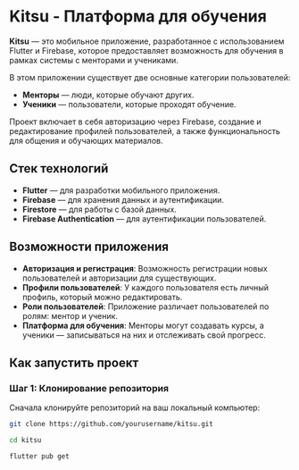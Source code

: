 # Kitsu - Платформа для обучения

**Kitsu** — это мобильное приложение, разработанное с использованием Flutter и Firebase, которое предоставляет возможность для обучения в рамках системы с менторами и учениками.

В этом приложении существует две основные категории пользователей:

- **Менторы** — люди, которые обучают других.
- **Ученики** — пользователи, которые проходят обучение.

Проект включает в себя авторизацию через Firebase, создание и редактирование профилей пользователей, а также функциональность для общения и обучающих материалов.

## Стек технологий

- **Flutter** — для разработки мобильного приложения.
- **Firebase** — для хранения данных и аутентификации.
- **Firestore** — для работы с базой данных.
- **Firebase Authentication** — для аутентификации пользователей.

## Возможности приложения

- **Авторизация и регистрация**: Возможность регистрации новых пользователей и авторизации для существующих.
- **Профили пользователей**: У каждого пользователя есть личный профиль, который можно редактировать.
- **Роли пользователей**: Приложение различает пользователей по ролям: ментор и ученик.
- **Платформа для обучения**: Менторы могут создавать курсы, а ученики — записываться на них и отслеживать свой прогресс.

## Как запустить проект

### Шаг 1: Клонирование репозитория

Сначала клонируйте репозиторий на ваш локальный компьютер:

```bash
git clone https://github.com/yourusername/kitsu.git
```
```bash
cd kitsu
```
```bash
flutter pub get
```
